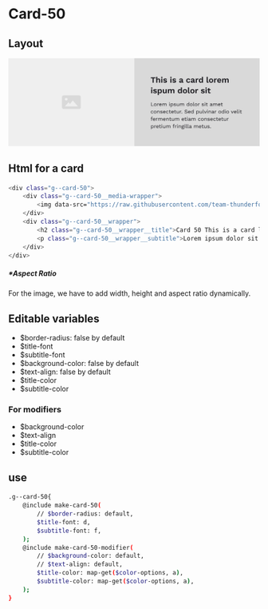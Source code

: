 # Card-50

## Layout

![alt text][card-50]

[card-50]: /src/img/global-components/card/card-50.jpg

## Html for a card

```sh
<div class="g--card-50">
    <div class="g--card-50__media-wrapper">
        <img data-src="https://raw.githubusercontent.com/team-thunderfoot/ui/main/src/img/global-components/img-placeholder.jpg" src="/src/img/global-components/placeholder.jpg" alt="img alt" class="g--card-50__media-wrapper__media g--lazy-01 f--ar" width="1000" height="1000" style="aspect-ratio: 1000 / 1000">
    </div>
    <div class="g--card-50__wrapper">
        <h2 class="g--card-50__wrapper__title">Card 50 This is a card lorem ispum dolor sit</h2>
        <p class="g--card-50__wrapper__subtitle">Lorem ipsum dolor sit amet consectetur. Sed pulvinar odio velit fermentum etiam consectetur pretium fringilla metus.</p>
    </div>
</div>
```

##### \*Aspect Ratio

For the image, we have to add width, height and aspect ratio dynamically.

## Editable variables

- $border-radius: false by default
- $title-font
- $subtitle-font
- $background-color: false by default
- $text-align: false by default
- $title-color
- $subtitle-color

### For modifiers

- $background-color
- $text-align
- $title-color
- $subtitle-color

## use

```sh
.g--card-50{
    @include make-card-50(
        // $border-radius: default,
        $title-font: d,
        $subtitle-font: f,
    );
    @include make-card-50-modifier(
        // $background-color: default,
        // $text-align: default,
        $title-color: map-get($color-options, a),
        $subtitle-color: map-get($color-options, a),
    );
}
```
